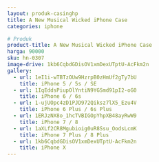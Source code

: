 ```yaml
---
layout: produk-casinghp
title: A New Musical Wicked iPhone Case
categories: iphone

# Produk
product-title: A New Musical Wicked iPhone Case
harga: 90000
sku: hn-0307
image-drive: 1kb6CqbdGDisOV1xmDexUTptU-AcFkm2n
gallery:
  - url: 1eI1i-wTBTzOUw9HzrpB0zHmUf2gTy7bU
    title: iPhone 5 / 5s / SE
  - url: 1IqEddsPiupOlYntiN9YGSmd91pI2-oG0
    title: iPhone 6 / 6s
  - url: 1-ujUOpc4zD1PJD972Qiksz7lX5_Ezu4V
    title: iPhone 6 Plus / 6s Plus
  - url: 1ERJzNX8o_1hcTVBIGOpYhpXB48ayRwW9
    title: iPhone 7 / 8
  - url: 1aXLf2CR8Mgubioig0uR8Ssu_OodsLcmK
    title: iPhone 7 Plus / 8 Plus
  - url: 1kb6CqbdGDisOV1xmDexUTptU-AcFkm2n
    title: iPhone X
---
```

